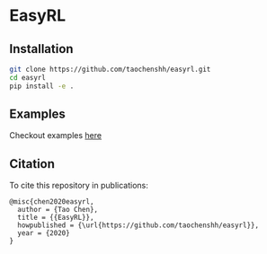 # EasyRL

## Installation
```bash
git clone https://github.com/taochenshh/easyrl.git
cd easyrl
pip install -e .
```

## Examples
Checkout examples [here](https://github.com/taochenshh/easyrl/tree/master/examples)


## Citation
To cite this repository in publications:
```
@misc{chen2020easyrl,
  author = {Tao Chen},
  title = {{EasyRL}},
  howpublished = {\url{https://github.com/taochenshh/easyrl}},
  year = {2020}
}
```